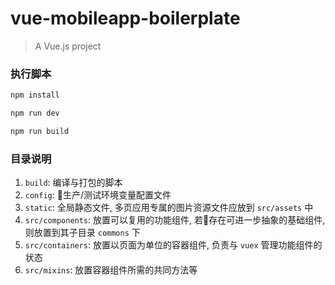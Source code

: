 # vue-mobileapp-boilerplate

> A Vue.js project

### 执行脚本

``` bash
npm install

npm run dev

npm run build
```

###  目录说明

1. ```build```: 编译与打包的脚本
2. ```config```: 生产/测试环境变量配置文件
3. ```static```: 全局静态文件, 多页应用专属的图片资源文件应放到 ```src/assets``` 中
4. ```src/components```: 放置可以复用的功能组件, 若存在可进一步抽象的基础组件, 则放置到其子目录 ```commons``` 下
5. ```src/containers```: 放置以页面为单位的容器组件, 负责与 ```vuex``` 管理功能组件的状态
6. ```src/mixins```: 放置容器组件所需的共同方法等
    